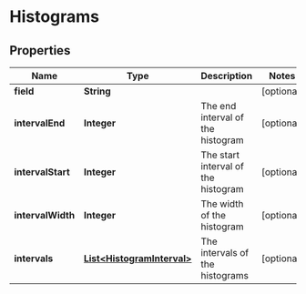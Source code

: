 

# Histograms

## Properties

Name | Type | Description | Notes
------------ | ------------- | ------------- | -------------
**field** | **String** |  |  [optional]
**intervalEnd** | **Integer** | The end interval of the histogram |  [optional]
**intervalStart** | **Integer** | The start interval of the histogram |  [optional]
**intervalWidth** | **Integer** | The width of the histogram |  [optional]
**intervals** | [**List&lt;HistogramInterval&gt;**](HistogramInterval.md) | The intervals of the histograms |  [optional]



